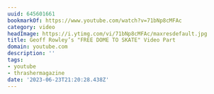 ```yaml
---
uuid: 645601661
bookmarkOf: https://www.youtube.com/watch?v=71bNp8cMFAc
category: video
headImage: https://i.ytimg.com/vi/71bNp8cMFAc/maxresdefault.jpg
title: Geoff Rowley’s "FREE DOME TO SKATE" Video Part
domain: youtube.com
description: ''
tags:
- youtube
- thrashermagazine
date: '2023-06-23T21:20:28.438Z'
---
```



